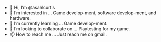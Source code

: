 - 👋 Hi, I’m @asahlcurtis
- 👀 I’m interested in ... Game develop-ment, software develop-ment, and hardware.
- 🌱 I’m currently learning ... Game develop-ment.
- 💞️ I’m looking to collaborate on ... Playtesting for my game.
- 📫 How to reach me ... Just reach me on gmail.

<!---
asahlcurtis/asahlcurtis is a ✨ special ✨ repository because its `README.md` (this file) appears on your GitHub profile.
You can click the Preview link to take a look at your changes.
--->
